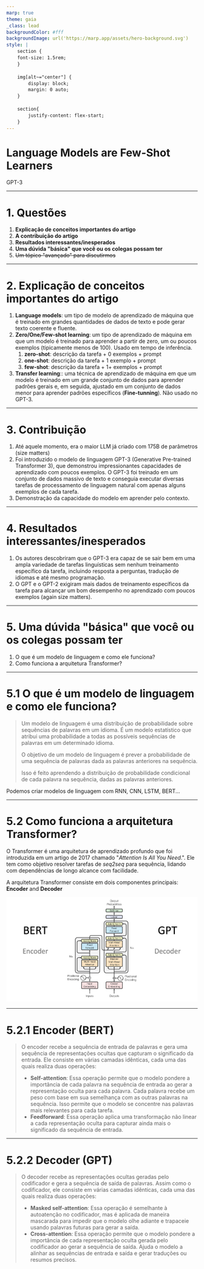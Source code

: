 ```yaml
---
marp: true
theme: gaia
_class: lead
backgroundColor: #fff
backgroundImage: url('https://marp.app/assets/hero-background.svg')
style: |
    section {
    font-size: 1.5rem;
    }

    img[alt~="center"] {
        display: block;
        margin: 0 auto;
    }

    section{
        justify-content: flex-start;
    }
---
```


# Language Models are Few-Shot Learners

GPT-3

---
<!-- paginate: true -->

# 1. Questões

1. **Explicação de conceitos importantes do artigo**
2. **A contribuição do artigo**
3. **Resultados interessantes/inesperados**
4. **Uma dúvida "básica" que você ou os colegas possam ter**
5. ~~Um tópico "avançado" para discutirmos~~

---

# 2. Explicação de conceitos importantes do artigo

1. **Language models**: um tipo de modelo de aprendizado de máquina que é treinado em grandes quantidades de dados de texto e pode gerar texto coerente e fluente.
2. **Zero/One/Few-shot learning**: um tipo de aprendizado de máquina em que um modelo é treinado para aprender a partir de zero, um ou poucos exemplos (tipicamente menos de 100). Usado em tempo de inferência.
   1. **zero-shot**: descrição da tarefa + 0 exemplos + prompt
   2. **one-shot**: descrição da tarefa + 1 exemplo + prompt
   3. **few-shot**: descrição da tarefa + 1+ exemplos + prompt
3. **Transfer learning**:: uma técnica de aprendizado de máquina em que um modelo é treinado em um grande conjunto de dados para aprender padrões gerais e, em seguida, ajustado em um conjunto de dados menor para aprender padrões específicos (**Fine-tunning**). Não usado no GPT-3.

---

# 3. Contribuição

1. Até aquele momento, era o maior LLM já criado com 175B de parâmetros (size matters)
2. Foi introduzido o modelo de linguagem GPT-3 (Generative Pre-trained Transformer 3), que demonstrou impressionantes capacidades de aprendizado com poucos exemplos. O GPT-3 foi treinado em um conjunto de dados massivo de texto e conseguia executar diversas tarefas de processamento de linguagem natural com apenas alguns exemplos de cada tarefa.
3. Demonstração da capacidade do modelo em aprender pelo contexto.

---

# 4. Resultados interessantes/inesperados

1. Os autores descobriram que o GPT-3 era capaz de se sair bem em uma ampla variedade de tarefas linguísticas sem nenhum treinamento específico da tarefa, incluindo resposta a perguntas, tradução de idiomas e até mesmo programação.
2. O GPT e o GPT-2 exigiram mais dados de treinamento específicos da tarefa para alcançar um bom desempenho no aprendizado com poucos exemplos (again size matters).

---

# 5. Uma dúvida "básica" que você ou os colegas possam ter

1. O que é um modelo de linguagem e como ele funciona?
2. Como funciona a arquitetura Transformer?

---

# 5.1 O que é um modelo de linguagem e como ele funciona?

> Um modelo de linguagem é uma distribuição de probabilidade sobre sequências de palavras em um idioma. É um modelo estatístico que atribui uma probabilidade a todas as possíveis sequências de palavras em um determinado idioma.
>
> O objetivo de um modelo de linguagem é prever a probabilidade de uma sequência de palavras dada as palavras anteriores na sequência.
>
> Isso é feito aprendendo a distribuição de probabilidade condicional de cada palavra na sequência, dadas as palavras anteriores.

Podemos criar modelos de linguagem com RNN, CNN, LSTM, BERT...

---

# 5.2 Como funciona a arquitetura Transformer?

O Transformer é uma arquitetura de aprendizado profundo que foi introduzida em um artigo de 2017 chamado "*Attention Is All You Need*.". Ele tem como objetivo resolver tarefas de *seq2seq* para sequência, lidando com dependências de longo alcance com facilidade.

A arquitetura Transformer consiste em dois componentes principais: **Encoder** and **Decoder**

<!-- ![bg right:50% w:800 h:400 center](transformers.png) -->
<!-- ![w:800 h:400 center](transformers.png) -->
![bg right:50% 95%](transformers.png)

---

# 5.2.1 Encoder (BERT)

> O encoder recebe a sequência de entrada de palavras e gera uma sequência de representações ocultas que capturam o significado da entrada. Ele consiste em várias camadas idênticas, cada uma das quais realiza duas operações:
>
> - **Self-attention**: Essa operação permite que o modelo pondere a importância de cada palavra na sequência de entrada ao gerar a representação oculta para cada palavra. Cada palavra recebe um peso com base em sua semelhança com as outras palavras na sequência. Isso permite que o modelo se concentre nas palavras mais relevantes para cada tarefa.
> - **Feedforward**: Essa operação aplica uma transformação não linear a cada representação oculta para capturar ainda mais o significado da sequência de entrada.

---

# 5.2.2 Decoder (GPT)

> O decoder recebe as representações ocultas geradas pelo codificador e gera a sequência de saída de palavras. Assim como o codificador, ele consiste em várias camadas idênticas, cada uma das quais realiza duas operações:
>
> - **Masked self-attention**: Essa operação é semelhante à autoatenção no codificador, mas é aplicada de maneira mascarada para impedir que o modelo olhe adiante e trapaceie usando palavras futuras para gerar a saída.
> - **Cross-attention**: Essa operação permite que o modelo pondere a importância de cada representação oculta gerada pelo codificador ao gerar a sequência de saída. Ajuda o modelo a alinhar as sequências de entrada e saída e gerar traduções ou resumos precisos.
